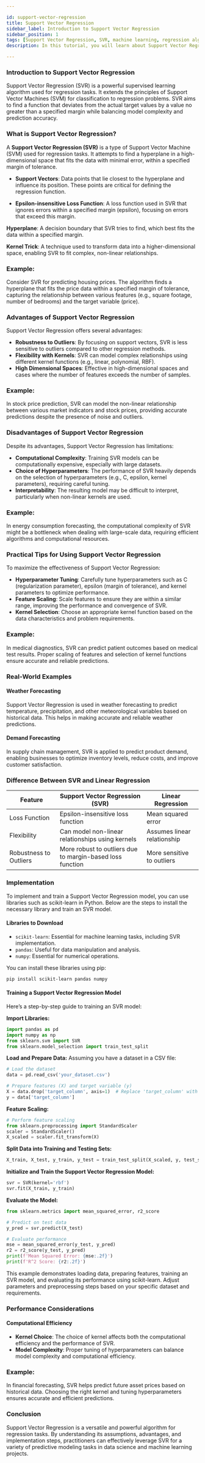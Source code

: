 ```yaml
---

id: support-vector-regression
title: Support Vector Regression
sidebar_label: Introduction to Support Vector Regression
sidebar_position: 1
tags: [Support Vector Regression, SVR, machine learning, regression algorithm, data analysis, data science, supervised learning, predictive modeling, feature importance]
description: In this tutorial, you will learn about Support Vector Regression (SVR), its importance, what SVR is, why learn SVR, how to use SVR, steps to start using SVR, and more.

---
```


### Introduction to Support Vector Regression
Support Vector Regression (SVR) is a powerful supervised learning algorithm used for regression tasks. It extends the principles of Support Vector Machines (SVM) for classification to regression problems. SVR aims to find a function that deviates from the actual target values by a value no greater than a specified margin while balancing model complexity and prediction accuracy.

### What is Support Vector Regression?
A **Support Vector Regression (SVR)** is a type of Support Vector Machine (SVM) used for regression tasks. It attempts to find a hyperplane in a high-dimensional space that fits the data with minimal error, within a specified margin of tolerance.

- **Support Vectors**: Data points that lie closest to the hyperplane and influence its position. These points are critical for defining the regression function.

- **Epsilon-insensitive Loss Function**: A loss function used in SVR that ignores errors within a specified margin (epsilon), focusing on errors that exceed this margin.

**Hyperplane**: A decision boundary that SVR tries to find, which best fits the data within a specified margin.

**Kernel Trick**: A technique used to transform data into a higher-dimensional space, enabling SVR to fit complex, non-linear relationships.

### Example:
Consider SVR for predicting housing prices. The algorithm finds a hyperplane that fits the price data within a specified margin of tolerance, capturing the relationship between various features (e.g., square footage, number of bedrooms) and the target variable (price).

### Advantages of Support Vector Regression
Support Vector Regression offers several advantages:

- **Robustness to Outliers**: By focusing on support vectors, SVR is less sensitive to outliers compared to other regression methods.
- **Flexibility with Kernels**: SVR can model complex relationships using different kernel functions (e.g., linear, polynomial, RBF).
- **High Dimensional Spaces**: Effective in high-dimensional spaces and cases where the number of features exceeds the number of samples.

### Example:
In stock price prediction, SVR can model the non-linear relationship between various market indicators and stock prices, providing accurate predictions despite the presence of noise and outliers.

### Disadvantages of Support Vector Regression
Despite its advantages, Support Vector Regression has limitations:

- **Computational Complexity**: Training SVR models can be computationally expensive, especially with large datasets.
- **Choice of Hyperparameters**: The performance of SVR heavily depends on the selection of hyperparameters (e.g., C, epsilon, kernel parameters), requiring careful tuning.
- **Interpretability**: The resulting model may be difficult to interpret, particularly when non-linear kernels are used.

### Example:
In energy consumption forecasting, the computational complexity of SVR might be a bottleneck when dealing with large-scale data, requiring efficient algorithms and computational resources.

### Practical Tips for Using Support Vector Regression
To maximize the effectiveness of Support Vector Regression:

- **Hyperparameter Tuning**: Carefully tune hyperparameters such as C (regularization parameter), epsilon (margin of tolerance), and kernel parameters to optimize performance.
- **Feature Scaling**: Scale features to ensure they are within a similar range, improving the performance and convergence of SVR.
- **Kernel Selection**: Choose an appropriate kernel function based on the data characteristics and problem requirements.

### Example:
In medical diagnostics, SVR can predict patient outcomes based on medical test results. Proper scaling of features and selection of kernel functions ensure accurate and reliable predictions.

### Real-World Examples

#### Weather Forecasting
Support Vector Regression is used in weather forecasting to predict temperature, precipitation, and other meteorological variables based on historical data. This helps in making accurate and reliable weather predictions.

#### Demand Forecasting
In supply chain management, SVR is applied to predict product demand, enabling businesses to optimize inventory levels, reduce costs, and improve customer satisfaction.

### Difference Between SVR and Linear Regression
| Feature                         | Support Vector Regression (SVR) | Linear Regression |
|---------------------------------|---------------------------------|-------------------|
| Loss Function                   | Epsilon-insensitive loss function | Mean squared error |
| Flexibility                     | Can model non-linear relationships using kernels | Assumes linear relationship |
| Robustness to Outliers          | More robust to outliers due to margin-based loss function | More sensitive to outliers |

### Implementation
To implement and train a Support Vector Regression model, you can use libraries such as scikit-learn in Python. Below are the steps to install the necessary library and train an SVR model.

#### Libraries to Download

- `scikit-learn`: Essential for machine learning tasks, including SVR implementation.
- `pandas`: Useful for data manipulation and analysis.
- `numpy`: Essential for numerical operations.

You can install these libraries using pip:

```bash
pip install scikit-learn pandas numpy
```

#### Training a Support Vector Regression Model
Here’s a step-by-step guide to training an SVR model:

**Import Libraries:**

```python
import pandas as pd
import numpy as np
from sklearn.svm import SVR
from sklearn.model_selection import train_test_split
```

**Load and Prepare Data:**
Assuming you have a dataset in a CSV file:

```python
# Load the dataset
data = pd.read_csv('your_dataset.csv')

# Prepare features (X) and target variable (y)
X = data.drop('target_column', axis=1)  # Replace 'target_column' with your target variable name
y = data['target_column']
```

**Feature Scaling:**

```python
# Perform feature scaling
from sklearn.preprocessing import StandardScaler
scaler = StandardScaler()
X_scaled = scaler.fit_transform(X)
```

**Split Data into Training and Testing Sets:**

```python
X_train, X_test, y_train, y_test = train_test_split(X_scaled, y, test_size=0.2, random_state=42)
```

**Initialize and Train the Support Vector Regression Model:**

```python
svr = SVR(kernel='rbf')
svr.fit(X_train, y_train)
```

**Evaluate the Model:**

```python
from sklearn.metrics import mean_squared_error, r2_score

# Predict on test data
y_pred = svr.predict(X_test)

# Evaluate performance
mse = mean_squared_error(y_test, y_pred)
r2 = r2_score(y_test, y_pred)
print(f'Mean Squared Error: {mse:.2f}')
print(f'R^2 Score: {r2:.2f}')
```

This example demonstrates loading data, preparing features, training an SVR model, and evaluating its performance using scikit-learn. Adjust parameters and preprocessing steps based on your specific dataset and requirements.

### Performance Considerations

#### Computational Efficiency
- **Kernel Choice**: The choice of kernel affects both the computational efficiency and the performance of SVR.
- **Model Complexity**: Proper tuning of hyperparameters can balance model complexity and computational efficiency.

### Example:
In financial forecasting, SVR helps predict future asset prices based on historical data. Choosing the right kernel and tuning hyperparameters ensures accurate and efficient predictions.

### Conclusion
Support Vector Regression is a versatile and powerful algorithm for regression tasks. By understanding its assumptions, advantages, and implementation steps, practitioners can effectively leverage SVR for a variety of predictive modeling tasks in data science and machine learning projects.
